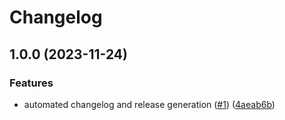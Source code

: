 # Changelog

## 1.0.0 (2023-11-24)


### Features

* automated changelog and release generation ([#1](https://github.com/TalkingQuickly/kpas/issues/1)) ([4aeab6b](https://github.com/TalkingQuickly/kpas/commit/4aeab6b2f93cab9ce9d3d735ee87ebbcf6ddd3ca))
